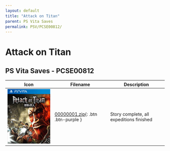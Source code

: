 ```yaml
---
layout: default
title: "Attack on Titan"
parent: PS Vita Saves
permalink: PSV/PCSE00812/
---
```

# Attack on Titan

## PS Vita Saves - PCSE00812

| Icon | Filename | Description |
|------|----------|-------------|
| ![Attack on Titan](icon0.png) | [00000001.zip](00000001.zip){: .btn .btn-purple } | Story complete, all expeditions finished  |

